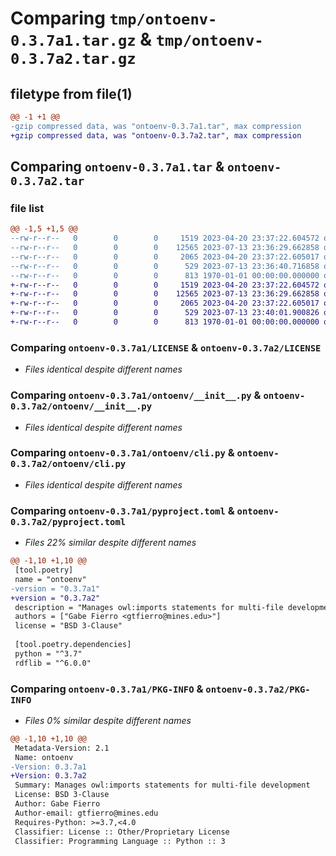 # Comparing `tmp/ontoenv-0.3.7a1.tar.gz` & `tmp/ontoenv-0.3.7a2.tar.gz`

## filetype from file(1)

```diff
@@ -1 +1 @@
-gzip compressed data, was "ontoenv-0.3.7a1.tar", max compression
+gzip compressed data, was "ontoenv-0.3.7a2.tar", max compression
```

## Comparing `ontoenv-0.3.7a1.tar` & `ontoenv-0.3.7a2.tar`

### file list

```diff
@@ -1,5 +1,5 @@
--rw-r--r--   0        0        0     1519 2023-04-20 23:37:22.604572 ontoenv-0.3.7a1/LICENSE
--rw-r--r--   0        0        0    12565 2023-07-13 23:36:29.662858 ontoenv-0.3.7a1/ontoenv/__init__.py
--rw-r--r--   0        0        0     2065 2023-04-20 23:37:22.605017 ontoenv-0.3.7a1/ontoenv/cli.py
--rw-r--r--   0        0        0      529 2023-07-13 23:36:40.716858 ontoenv-0.3.7a1/pyproject.toml
--rw-r--r--   0        0        0      813 1970-01-01 00:00:00.000000 ontoenv-0.3.7a1/PKG-INFO
+-rw-r--r--   0        0        0     1519 2023-04-20 23:37:22.604572 ontoenv-0.3.7a2/LICENSE
+-rw-r--r--   0        0        0    12565 2023-07-13 23:36:29.662858 ontoenv-0.3.7a2/ontoenv/__init__.py
+-rw-r--r--   0        0        0     2065 2023-04-20 23:37:22.605017 ontoenv-0.3.7a2/ontoenv/cli.py
+-rw-r--r--   0        0        0      529 2023-07-13 23:40:01.900826 ontoenv-0.3.7a2/pyproject.toml
+-rw-r--r--   0        0        0      813 1970-01-01 00:00:00.000000 ontoenv-0.3.7a2/PKG-INFO
```

### Comparing `ontoenv-0.3.7a1/LICENSE` & `ontoenv-0.3.7a2/LICENSE`

 * *Files identical despite different names*

### Comparing `ontoenv-0.3.7a1/ontoenv/__init__.py` & `ontoenv-0.3.7a2/ontoenv/__init__.py`

 * *Files identical despite different names*

### Comparing `ontoenv-0.3.7a1/ontoenv/cli.py` & `ontoenv-0.3.7a2/ontoenv/cli.py`

 * *Files identical despite different names*

### Comparing `ontoenv-0.3.7a1/pyproject.toml` & `ontoenv-0.3.7a2/pyproject.toml`

 * *Files 22% similar despite different names*

```diff
@@ -1,10 +1,10 @@
 [tool.poetry]
 name = "ontoenv"
-version = "0.3.7a1"
+version = "0.3.7a2"
 description = "Manages owl:imports statements for multi-file development"
 authors = ["Gabe Fierro <gtfierro@mines.edu>"]
 license = "BSD 3-Clause"
 
 [tool.poetry.dependencies]
 python = "^3.7"
 rdflib = "^6.0.0"
```

### Comparing `ontoenv-0.3.7a1/PKG-INFO` & `ontoenv-0.3.7a2/PKG-INFO`

 * *Files 0% similar despite different names*

```diff
@@ -1,10 +1,10 @@
 Metadata-Version: 2.1
 Name: ontoenv
-Version: 0.3.7a1
+Version: 0.3.7a2
 Summary: Manages owl:imports statements for multi-file development
 License: BSD 3-Clause
 Author: Gabe Fierro
 Author-email: gtfierro@mines.edu
 Requires-Python: >=3.7,<4.0
 Classifier: License :: Other/Proprietary License
 Classifier: Programming Language :: Python :: 3
```

